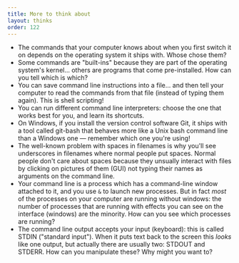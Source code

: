 ```yaml
---
title: More to think about
layout: thinks
order: 122
---
```


* The commands that your computer knows about when you first switch it on depends on the operating system it ships with. Whose chose them?
* Some commands are "built-ins" because they are part of the operating system's kernel... others are programs that come pre-installed. How can you tell which is which?
* You can save command line instructions into a file... and then tell your computer to read the commands from that file (instead of typing them again). This is shell scripting!
* You can run different command line interpreters: choose the one that works best for you, and learn its shortcuts.
* On Windows, if you install the version control software Git, it ships with a tool called git-bash that behaves more like a Unix bash command line than a Windows one — remember which one you're using!
* The well-known problem with spaces in filenames is why you'll see underscores in filenames where normal people put spaces. Normal people don't care about spaces because they unsually interact with files by clicking on pictures of them (GUI) not typing their names as arguments on the command line.
* Your command line is a process which has a command-line window attached to it, and you use `&` to launch new processes. But in fact _most_ of the processes on your computer are running without windows: the number of processes that are running with effects you can see on the interface (windows) are the minority. How can you see which processes are running? 
* The command line output accepts your input (keyboard): this is called STDIN ("standard input"). When it puts text back to the screen this _looks_ like one output, but actually there are usually two: STDOUT and STDERR. How can you manipulate these? Why might you want to?


